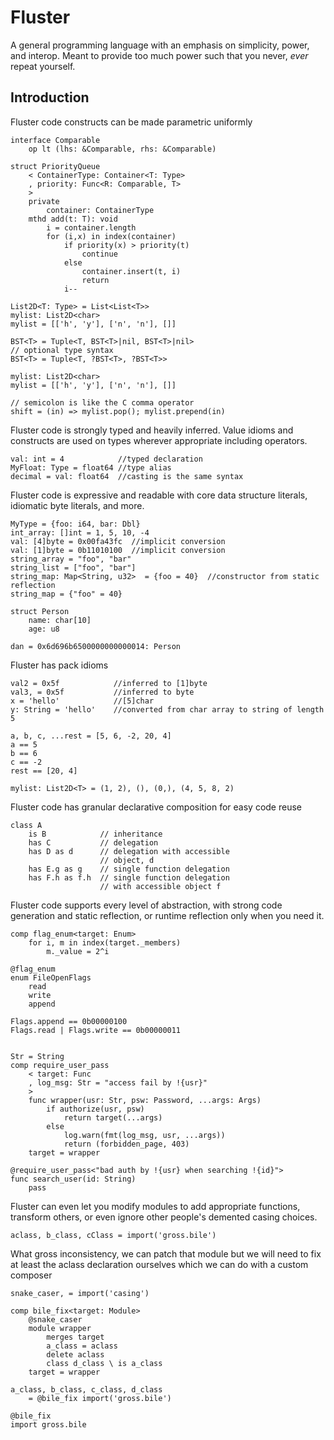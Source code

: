 
# Fluster

A general programming language with an emphasis on simplicity, power, and interop.
Meant to provide too much power such that you never, *ever* repeat yourself.

## Introduction

Fluster code constructs can be made parametric
uniformly

```Fluster
interface Comparable
    op lt (lhs: &Comparable, rhs: &Comparable)

struct PriorityQueue
    < ContainerType: Container<T: Type>
    , priority: Func<R: Comparable, T>
    >
    private
        container: ContainerType
    mthd add(t: T): void
        i = container.length
        for (i,x) in index(container)
            if priority(x) > priority(t)
                continue
            else
                container.insert(t, i)
                return
            i--
```

```Fluster
List2D<T: Type> = List<List<T>>
mylist: List2D<char>
mylist = [['h', 'y'], ['n', 'n'], []]

BST<T> = Tuple<T, BST<T>|nil, BST<T>|nil>
// optional type syntax
BST<T> = Tuple<T, ?BST<T>, ?BST<T>>

mylist: List2D<char>
mylist = [['h', 'y'], ['n', 'n'], []]

// semicolon is like the C comma operator
shift = (in) => mylist.pop(); mylist.prepend(in)
```

Fluster code is strongly typed and heavily inferred.
Value idioms and constructs are used on types wherever appropriate
including operators.

```Fluster
val: int = 4            //typed declaration
MyFloat: Type = float64 //type alias
decimal = val: float64  //casting is the same syntax
```

Fluster code is expressive and readable with core data structure
literals, idiomatic byte literals, and more.

```Fluster
MyType = {foo: i64, bar: Dbl}
int_array: []int = 1, 5, 10, -4
val: [4]byte = 0x00fa43fc  //implicit conversion
val: [1]byte = 0b11010100  //implicit conversion
string_array = "foo", "bar"
string_list = ["foo", "bar"]
string_map: Map<String, u32>  = {foo = 40}  //constructor from static reflection
string_map = {"foo" = 40}

struct Person
    name: char[10]
    age: u8

dan = 0x6d696b6500000000000014: Person
```

Fluster has pack idioms

```Fluster
val2 = 0x5f            //inferred to [1]byte
val3, = 0x5f           //inferred to byte
x = 'hello'            //[5]char
y: String = 'hello'    //converted from char array to string of length 5

a, b, c, ...rest = [5, 6, -2, 20, 4]
a == 5
b == 6
c == -2
rest == [20, 4]

mylist: List2D<T> = (1, 2), (), (0,), (4, 5, 8, 2)
```


Fluster code has granular declarative composition
for easy code reuse


```Fluster
class A
    is B            // inheritance
    has C           // delegation
    has D as d      // delegation with accessible 
                    // object, d
    has E.g as g    // single function delegation
    has F.h as f.h  // single function delegation 
                    // with accessible object f
```


Fluster code supports every level of abstraction, with strong
code generation and static reflection, or runtime reflection
only when you need it.


```Fluster
comp flag_enum<target: Enum>
    for i, m in index(target._members)
        m._value = 2^i

@flag_enum
enum FileOpenFlags
    read
    write
    append

Flags.append == 0b00000100
Flags.read | Flags.write == 0b00000011


Str = String
comp require_user_pass
    < target: Func
    , log_msg: Str = "access fail by !{usr}"
    >
    func wrapper(usr: Str, psw: Password, ...args: Args)
        if authorize(usr, psw) 
            return target(...args)
        else 
            log.warn(fmt(log_msg, usr, ...args))
            return (forbidden_page, 403)
    target = wrapper

@require_user_pass<"bad auth by !{usr} when searching !{id}">
func search_user(id: String)
    pass
```

Fluster can even let you modify modules to add appropriate 
functions, transform others, or even ignore other people's 
demented casing choices.

```Fluster
aclass, b_class, cClass = import('gross.bile')
```

What gross inconsistency, we can patch that module
but we will need to fix at least the aclass declaration
ourselves which we can do with a custom composer


```Fluster
snake_caser, = import('casing')

comp bile_fix<target: Module>
    @snake_caser
    module wrapper
        merges target
        a_class = aclass
        delete aclass
        class d_class \ is a_class
    target = wrapper

a_class, b_class, c_class, d_class
    = @bile_fix import('gross.bile')

@bile_fix
import gross.bile
```
